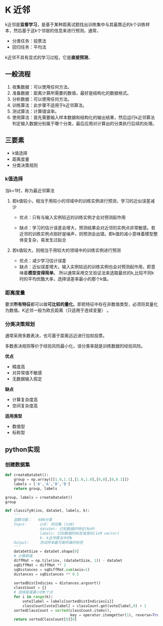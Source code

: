 # K 近邻

k近邻是**监督学习**，是基于某种距离试题找出训练集中与其最靠近的k个训练样本，然后基于这k个邻居的信息来进行预测。通常，

- 分类任务：投票法
- 回归任务：平均法

k近邻不具有显式的学习过程，它是**直接预测**，

## 一般流程

1. 收集数据：可以使用任何方法。
2. 准备数据：距离计算所需要的数值，最好是结构化的数据格式。
3. 分析数据：可以使用任何方法。
4. 训练算法：此步骤不适用于k近邻算法。
5. 测试算法：计算错误率。
6. 使用算法：首先需要输入样本数据和结构化的输出结果，然后运行k近邻算法判定输入数据分别属于哪个分类，最后应用对计算出的分类执行后续的处理。

## 三要素

- k值选择
- 距离度量
- 分类决策规则

### k值选择

当k=1时，称为最近邻算法

1. 若k值较小，相当于用较小的邻域中的训练实例进行预测，学习的近似误差减少
   - 优点：只有与输入实例较近的训练实例才会对预测起作用

   - 缺点：学习的估计误差会增大，预测结果会对近邻的实例点非常敏感。若近邻的训练实例点刚好是噪声，则预测会出错。即k值的减小意味着模型整体变复杂，易发生过拟合

2. 若k值较大，则相当于用较大的领域中的训练实例进行预测
   - 优点：减少学习估计误差
   - 缺点：近似误差增大，输入实例较远的训练实例也会对预测起作用，即意味着**模型变得简单**。
所以通常采用交叉验证法来选取最优的k,比较不同k时的平均优酷大率，选择误差率最小的那个k值。

### 距离度量
要求**所有特征**都可以做**可比较的量化**。即若特征中存在非数值类型，必须将其量化为数值。K近邻一般为欧氏距离（只适用于连续变量） 。

### 分类决策规划

通常采用多数表决，也可基于距离远近进行加权投票。

多数表决规则等价于经验风险最小化，误分类率就是训练数据的经验风险。

**优点**

- 精度高
- 对异常值不敏感
- 无数据输入假定

**缺点**
- 计算复杂度高
- 空间复杂度高

**适用类型**
- 数值型
- 标称型



## python实现

### 创建数据集

```python
def createDataSet():
    group = np.array([[1.0,1.1],[1.0,1.0],[0,0],[0,0.1]])
    labels = ['A','A','B','B']
    return group, labels
```

```python
group, labels = createDataSet()
group
```



```python
def classify0(inx, dataSet, labels, k):
    '''
    函数功能：   kNN分类
    Input:      inX: 测试集 (1xN)
                dataSet: 已知数据的特征(NxM)
                labels: 已知数据的标签或类别(1xM vector)
                k: k近邻算法中的k
    Output:     测试样本最可能所属的标签
    '''
    dataSetSize = dataSet.shape[0]
    # 计算距离 
    diffMat = np.tile(inx, (dataSetSize, 1)) - dataSet
    sqDiffMat = diffMat ** 2
    sqDistances = sqDiffMat.sum(axis=1)
    distances = sqDistances ** 0.5
    
    sortedDistIndicies = distances.argsort()
    classCount = {}
    # 选择距离最小的K个点
    for i in range(k):
        voteIlabel = labels[sortedDistIndicies[i]]
        classCount[voteIlabel] = classCount.get(voteIlabel,0) + 1
    sortedClassCount = sorted(classCount.items(),
                              key = operator.itemgetter(1), reverse=True)
    return sortedClassCount[0][0]
```

